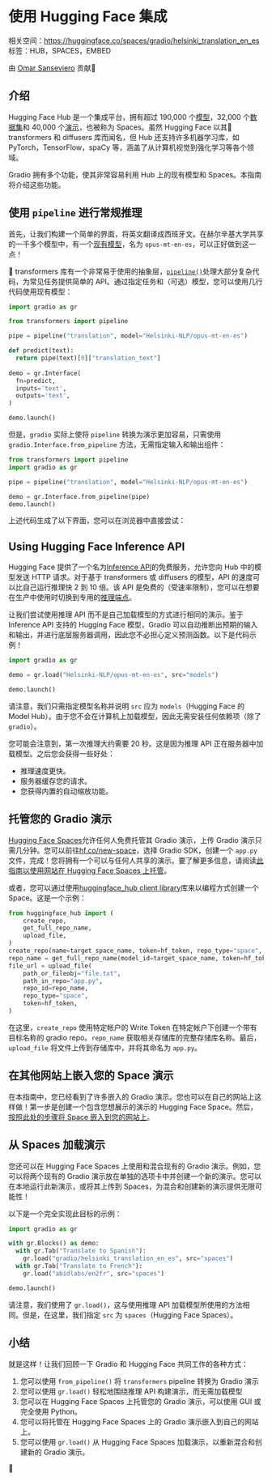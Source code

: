 # 使用 Hugging Face 集成

相关空间：https://huggingface.co/spaces/gradio/helsinki_translation_en_es
标签：HUB，SPACES，EMBED

由 <a href="https://huggingface.co/osanseviero">Omar Sanseviero</a> 贡献🦙

## 介绍

Hugging Face Hub 是一个集成平台，拥有超过 190,000 个[模型](https://huggingface.co/models)，32,000 个[数据集](https://huggingface.co/datasets)和 40,000 个[演示](https://huggingface.co/spaces)，也被称为 Spaces。虽然 Hugging Face 以其🤗 transformers 和 diffusers 库而闻名，但 Hub 还支持许多机器学习库，如 PyTorch，TensorFlow，spaCy 等，涵盖了从计算机视觉到强化学习等各个领域。

Gradio 拥有多个功能，使其非常容易利用 Hub 上的现有模型和 Spaces。本指南将介绍这些功能。

## 使用 `pipeline` 进行常规推理

首先，让我们构建一个简单的界面，将英文翻译成西班牙文。在赫尔辛基大学共享的一千多个模型中，有一个[现有模型](https://huggingface.co/Helsinki-NLP/opus-mt-en-es)，名为 `opus-mt-en-es`，可以正好做到这一点！

🤗 transformers 库有一个非常易于使用的抽象层，[`pipeline()`](https://huggingface.co/docs/transformers/v4.16.2/en/main_classes/pipelines#transformers.pipeline)处理大部分复杂代码，为常见任务提供简单的 API。通过指定任务和（可选）模型，您可以使用几行代码使用现有模型：

```python
import gradio as gr

from transformers import pipeline

pipe = pipeline("translation", model="Helsinki-NLP/opus-mt-en-es")

def predict(text):
  return pipe(text)[0]["translation_text"]
  
demo = gr.Interface(
  fn=predict, 
  inputs='text',
  outputs='text',
)

demo.launch()
```

但是，`gradio` 实际上使将 `pipeline` 转换为演示更加容易，只需使用 `gradio.Interface.from_pipeline` 方法，无需指定输入和输出组件：

```python
from transformers import pipeline
import gradio as gr

pipe = pipeline("translation", model="Helsinki-NLP/opus-mt-en-es")

demo = gr.Interface.from_pipeline(pipe)
demo.launch()
```

上述代码生成了以下界面，您可以在浏览器中直接尝试：

<gradio-app space="Helsinki-NLP/opus-mt-en-es"></gradio-app>

## Using Hugging Face Inference API

Hugging Face 提供了一个名为[Inference API](https://huggingface.co/inference-api)的免费服务，允许您向 Hub 中的模型发送 HTTP 请求。对于基于 transformers 或 diffusers 的模型，API 的速度可以比自己运行推理快 2 到 10 倍。该 API 是免费的（受速率限制），您可以在想要在生产中使用时切换到专用的[推理端点](https://huggingface.co/pricing)。

让我们尝试使用推理 API 而不是自己加载模型的方式进行相同的演示。鉴于 Inference API 支持的 Hugging Face 模型，Gradio 可以自动推断出预期的输入和输出，并进行底层服务器调用，因此您不必担心定义预测函数。以下是代码示例！

```python
import gradio as gr

demo = gr.load("Helsinki-NLP/opus-mt-en-es", src="models")

demo.launch()
```

请注意，我们只需指定模型名称并说明 `src` 应为 `models`（Hugging Face 的 Model Hub）。由于您不会在计算机上加载模型，因此无需安装任何依赖项（除了 `gradio`）。

您可能会注意到，第一次推理大约需要 20 秒。这是因为推理 API 正在服务器中加载模型。之后您会获得一些好处：

* 推理速度更快。
* 服务器缓存您的请求。
* 您获得内置的自动缩放功能。

## 托管您的 Gradio 演示

[Hugging Face Spaces](https://hf.co/spaces)允许任何人免费托管其 Gradio 演示，上传 Gradio 演示只需几分钟。您可以前往[hf.co/new-space](https://huggingface.co/new-space)，选择 Gradio SDK，创建一个 `app.py` 文件，完成！您将拥有一个可以与任何人共享的演示。要了解更多信息，请阅读[此指南以使用网站在 Hugging Face Spaces 上托管](https://huggingface.co/blog/gradio-spaces)。

或者，您可以通过使用[huggingface_hub client library](https://huggingface.co/docs/huggingface_hub/index)库来以编程方式创建一个 Space。这是一个示例：

```python
from huggingface_hub import (
    create_repo,
    get_full_repo_name,
    upload_file,
)
create_repo(name=target_space_name, token=hf_token, repo_type="space", space_sdk="gradio")
repo_name = get_full_repo_name(model_id=target_space_name, token=hf_token)
file_url = upload_file(
    path_or_fileobj="file.txt",
    path_in_repo="app.py",
    repo_id=repo_name,
    repo_type="space",
    token=hf_token,
)
```
在这里，`create_repo` 使用特定帐户的 Write Token 在特定帐户下创建一个带有目标名称的 gradio repo。`repo_name` 获取相关存储库的完整存储库名称。最后，`upload_file` 将文件上传到存储库中，并将其命名为 `app.py`。

## 在其他网站上嵌入您的 Space 演示

在本指南中，您已经看到了许多嵌入的 Gradio 演示。您也可以在自己的网站上这样做！第一步是创建一个包含您想展示的演示的 Hugging Face Space。然后，[按照此处的步骤将 Space 嵌入到您的网站上](/sharing-your-app/#embedding-hosted-spaces)。

## 从 Spaces 加载演示

您还可以在 Hugging Face Spaces 上使用和混合现有的 Gradio 演示。例如，您可以将两个现有的 Gradio 演示放在单独的选项卡中并创建一个新的演示。您可以在本地运行此新演示，或将其上传到 Spaces，为混合和创建新的演示提供无限可能性！

以下是一个完全实现此目标的示例：

```python
import gradio as gr

with gr.Blocks() as demo:
  with gr.Tab("Translate to Spanish"):
    gr.load("gradio/helsinki_translation_en_es", src="spaces")
  with gr.Tab("Translate to French"):
    gr.load("abidlabs/en2fr", src="spaces")

demo.launch()
```

请注意，我们使用了 `gr.load()`，这与使用推理 API 加载模型所使用的方法相同。但是，在这里，我们指定 `src` 为 `spaces`（Hugging Face Spaces）。

## 小结

就是这样！让我们回顾一下 Gradio 和 Hugging Face 共同工作的各种方式：

1. 您可以使用 `from_pipeline()` 将 `transformers` pipeline 转换为 Gradio 演示
2. 您可以使用 `gr.load()` 轻松地围绕推理 API 构建演示，而无需加载模型
3. 您可以在 Hugging Face Spaces 上托管您的 Gradio 演示，可以使用 GUI 或完全使用 Python。
4. 您可以将托管在 Hugging Face Spaces 上的 Gradio 演示嵌入到自己的网站上。
5. 您可以使用 `gr.load()` 从 Hugging Face Spaces 加载演示，以重新混合和创建新的 Gradio 演示。

🤗
